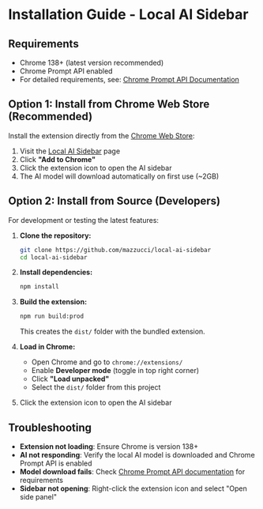 # Installation Guide - Local AI Sidebar

## Requirements
- Chrome 138+ (latest version recommended)
- Chrome Prompt API enabled
- For detailed requirements, see: [Chrome Prompt API Documentation](https://developer.chrome.com/docs/ai/prompt-api)

## Option 1: Install from Chrome Web Store (Recommended)

Install the extension directly from the [Chrome Web Store](https://chromewebstore.google.com/detail/local-ai-sidebar/oihcenhffgplemccnbaopcflipaiplmo):

1. Visit the [Local AI Sidebar](https://chromewebstore.google.com/detail/local-ai-sidebar/oihcenhffgplemccnbaopcflipaiplmo) page
2. Click **"Add to Chrome"**
3. Click the extension icon to open the AI sidebar
4. The AI model will download automatically on first use (~2GB)

## Option 2: Install from Source (Developers)

For development or testing the latest features:

1. **Clone the repository:**
   ```bash
   git clone https://github.com/mazzucci/local-ai-sidebar
   cd local-ai-sidebar
   ```

2. **Install dependencies:**
   ```bash
   npm install
   ```

3. **Build the extension:**
   ```bash
   npm run build:prod
   ```
   This creates the `dist/` folder with the bundled extension.

4. **Load in Chrome:**
   - Open Chrome and go to `chrome://extensions/`
   - Enable **Developer mode** (toggle in top right corner)
   - Click **"Load unpacked"**
   - Select the `dist/` folder from this project

5. Click the extension icon to open the AI sidebar

## Troubleshooting
- **Extension not loading**: Ensure Chrome is version 138+
- **AI not responding**: Verify the local AI model is downloaded and Chrome Prompt API is enabled
- **Model download fails**: Check [Chrome Prompt API documentation](https://developer.chrome.com/docs/ai/prompt-api) for requirements
- **Sidebar not opening**: Right-click the extension icon and select "Open side panel"
